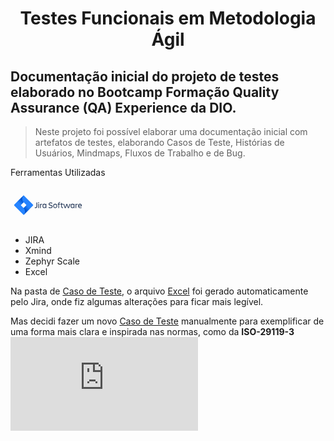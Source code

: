 <h1 align="center"> Testes Funcionais em Metodologia Ágil</h1>
<h2>Documentação inicial do projeto de testes elaborado no <strong> Bootcamp Formação Quality Assurance (QA) Experience </strong> da DIO.</h2>

>Neste projeto foi possível elaborar uma documentação inicial com artefatos de testes, elaborando  Casos de Teste, Histórias de Usuários, Mindmaps, Fluxos de Trabalho e de Bug. 

Ferramentas Utilizadas

<svg xmlns="http://www.w3.org/2000/svg" xmlns:xlink="http://www.w3.org/1999/xlink" width="120" height="60"><defs><linearGradient id="A" gradientUnits="userSpaceOnUse"><stop offset=".18" stop-color="#0052cc"/><stop offset="1" stop-color="#2684ff"/></linearGradient><linearGradient id="B" x1="42.023" y1="35.232" x2="44.133" y2="33.122" xlink:href="#A"/><linearGradient xlink:href="#A" id="C" x1="41.464" y1="29.159" x2="39.35" y2="31.273"/><path id="D" d="M48.774 27.98h1.132v1.185c.4-.795 1.072-1.36 2.386-1.28v1.132c-1.482-.153-2.386.297-2.386 1.724v3.98h-1.132z"/></defs><g transform="translate(-1.544)"><g fill="#253858"><path d="M43.035 25.867h1.213v6.156c0 1.63-.714 2.756-2.386 2.756a4.31 4.31 0 0 1-1.455-.23v-1.18a3.4 3.4 0 0 0 1.253.23c1.024 0 1.378-.613 1.378-1.496zm3.422-.473a.79.79 0 0 1 .6.22.76.76 0 0 1 .22.59.81.81 0 0 1-.809.809.81.81 0 0 1-.809-.809.79.79 0 0 1 .22-.6.76.76 0 0 1 .59-.22zm-.593 2.588h1.16v6.738h-1.16z"/><use xlink:href="#D"/><path d="M57.72 33.505c-.432.9-1.24 1.348-2.277 1.348-1.792 0-2.695-1.522-2.695-3.504 0-1.9.943-3.504 2.83-3.504.983 0 1.738.444 2.144 1.32V27.98h1.16v6.738h-1.16zm-1.968.27c1.038 0 1.968-.66 1.968-2.156v-.545c0-1.496-.848-2.156-1.838-2.156-1.308 0-1.98.862-1.98 2.426.006 1.623.652 2.432 1.853 2.432zm9.988 1.078c-1.712 0-2.507-.337-3.194-.688v-1.24c.822.432 2.1.74 3.26.74 1.334 0 1.838-.525 1.838-1.308s-.485-1.2-2.17-1.603c-2-.485-2.883-1.173-2.883-2.628 0-1.378 1.05-2.398 3.113-2.398 1.28 0 2.102.306 2.7.646V27.6a5.44 5.44 0 0 0-2.756-.674c-1.16 0-1.847.404-1.847 1.213 0 .727.567 1.092 2.128 1.482 1.873.472 2.925 1.072 2.925 2.668-.01 1.536-.925 2.574-3.122 2.574zm4.137-3.518c0-2.02 1.185-3.5 3.207-3.5s3.18 1.47 3.18 3.5-1.173 3.522-3.18 3.522-3.207-1.5-3.207-3.522zm1.132 0c0 1.28.634 2.44 2.075 2.44s2.05-1.16 2.05-2.44-.62-2.406-2.05-2.406-2.07 1.126-2.07 2.406zm8.205-3.355h1.738v1.072h-1.738v5.666h-1.132v-5.666h-1.096V27.98h1.092v-.735c0-1.253.7-2.102 2.144-2.102.264-.001.527.035.78.107v1.072a3.83 3.83 0 0 0-.727-.067c-.714 0-1.072.418-1.072 1.024zm5.66 5.606a3.6 3.6 0 0 0 .727-.095v1.118a2.78 2.78 0 0 1-.781.107c-1.442 0-2.144-.848-2.144-2.102v-3.556H81.58v-1.072h1.092V26.55h1.132v1.43h1.792v1.072h-1.792V32.6c.006.593.357.997 1.07.997zm1.052-5.606h1.28l1.94 5.713 1.966-5.713h1.106l1.968 5.713 1.942-5.713h1.28l-2.48 6.738h-1.482l-1.16-3.26-.613-2.075-.613 2.075-1.175 3.26h-1.482zm16.774 5.525c-.432.9-1.24 1.348-2.277 1.348-1.792 0-2.695-1.522-2.695-3.504 0-1.9.943-3.504 2.83-3.504.983 0 1.738.444 2.144 1.32V27.98h1.16v6.738h-1.16zm-1.968.27c1.038 0 1.968-.66 1.968-2.156v-.545c0-1.496-.848-2.156-1.838-2.156-1.302.012-1.98.868-1.98 2.432 0 1.617.65 2.426 1.85 2.426z"/><use xlink:href="#D" x="56.838"/><path d="M113.212 34.853c-2.52 0-3.625-1.455-3.625-3.522 0-2.035 1.132-3.5 3.18-3.5 2.075 0 2.9 1.442 2.9 3.5v.525h-4.917c.162 1.145.903 1.887 2.493 1.887a5.97 5.97 0 0 0 2.049-.364v1.072c-.553.3-1.403.403-2.1.403zm-2.465-3.98h3.756c-.067-1.253-.634-1.968-1.792-1.968-1.224-.006-1.844.792-1.965 1.96z"/></g><g transform="matrix(3.058886 0 0 3.058886 -105.10111 -68.508931)"><path d="M46.568 31.918l-4.834-4.834-4.834 4.834a.406.406 0 0 0 0 .573l4.834 4.834 4.834-4.834a.406.406 0 0 0 0-.573zm-4.834 1.8l-1.514-1.514 1.514-1.514 1.514 1.514z" fill="#2684ff"/><path d="M41.734 30.7a2.549 2.549 0 0 1-.011-3.594L38.4 30.408l1.803 1.803z" fill="url(#C)"/><path d="M43.252 32.2l-1.518 1.518a2.549 2.549 0 0 1 0 3.606l3.32-3.32z" fill="url(#B)"/></g></g></svg>

- JIRA  
- Xmind 
- Zephyr Scale
- Excel 

Na pasta de [Caso de Teste](https://github.com/felipe-gds/Projeto_QA/tree/main/Casos_de_Teste), o arquivo [Excel](https://github.com/felipe-gds/Projeto_QA/blob/main/Casos_de_Teste/Casos%20de%20teste.xlsx) foi gerado automaticamente pelo Jira, onde fiz algumas alterações para ficar mais legível. 

Mas decidi fazer um novo [Caso de Teste](https://github.com/felipe-gds/Projeto_QA/blob/main/Caso%20de%20Teste/Caso%20de%20Teste%20Manual.pdf) manualmente para exemplificar de uma forma mais clara e inspirada nas normas, como da **ISO-29119-3**
![enter image description here](https://github.com/felipe-gds/Projeto_QA/blob/main/Caso%20de%20Teste/Caso%20de%20Teste%20Manual.pdf)